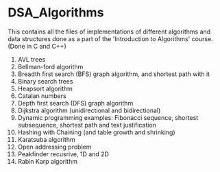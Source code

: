 # DSA_Algorithms
This contains all the files of implementations of different algorithms and data structures done as a part of the 'Introduction to Algorithms' course. (Done in C and C++)

1. AVL trees
2. Bellman-ford algorithm
3. Breadth first search (BFS) graph algorithm, and shortest path with it
4. Binary search trees
5. Heapsort algorithm
6. Catalan numbers
7. Depth first search (DFS) graph algorithm
8. Dijkstra algorithm (unidirectional and bidirectional)
9. Dynamic programming examples: Fibonacci sequence, shortest subsequence, shortest path and text justification
10. Hashing with Chaining (and table growth and shrinking)
11. Karatsuba algorithm
12. Open addressing problem
13. Peakfinder recusrive, 1D and 2D
14. Rabin Karp algorithm
